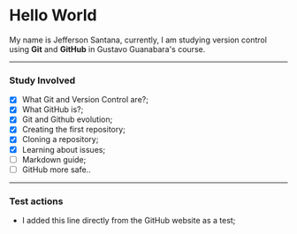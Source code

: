 # Hello World

My name is Jefferson Santana, currently, I am studying version control using **Git** and **GitHub** in Gustavo Guanabara's course.

---
### Study Involved

- [x] What Git and Version Control are?;
- [x] What GitHub is?;
- [x] Git and Github evolution;
- [x] Creating the first repository;
- [x] Cloning a repository;
- [x] Learning about issues;
- [ ] Markdown guide;
- [ ] GitHub more safe..

---
### Test actions
* I added this line directly from the GitHub website as a test; 
